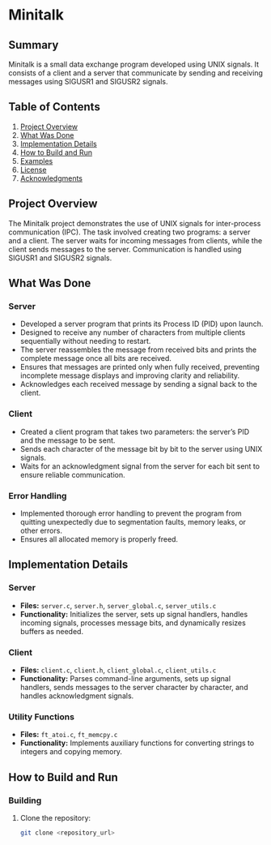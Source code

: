 # Minitalk

## Summary
Minitalk is a small data exchange program developed using UNIX signals. It consists of a client and a server that communicate by sending and receiving messages using SIGUSR1 and SIGUSR2 signals.

## Table of Contents
1. [Project Overview](#project-overview)
2. [What Was Done](#what-was-done)
3. [Implementation Details](#implementation-details)
4. [How to Build and Run](#how-to-build-and-run)
5. [Examples](#examples)
6. [License](#license)
7. [Acknowledgments](#acknowledgments)

## Project Overview
The Minitalk project demonstrates the use of UNIX signals for inter-process communication (IPC). The task involved creating two programs: a server and a client. The server waits for incoming messages from clients, while the client sends messages to the server. Communication is handled using SIGUSR1 and SIGUSR2 signals.

## What Was Done

### Server
- Developed a server program that prints its Process ID (PID) upon launch.
- Designed to receive any number of characters from multiple clients sequentially without needing to restart.
- The server reassembles the message from received bits and prints the complete message once all bits are received.
- Ensures that messages are printed only when fully received, preventing incomplete message displays and improving clarity and reliability.
- Acknowledges each received message by sending a signal back to the client.

### Client
- Created a client program that takes two parameters: the server’s PID and the message to be sent.
- Sends each character of the message bit by bit to the server using UNIX signals.
- Waits for an acknowledgment signal from the server for each bit sent to ensure reliable communication.

### Error Handling
- Implemented thorough error handling to prevent the program from quitting unexpectedly due to segmentation faults, memory leaks, or other errors.
- Ensures all allocated memory is properly freed.


## Implementation Details

### Server
- **Files:** `server.c`, `server.h`, `server_global.c`, `server_utils.c`
- **Functionality:** Initializes the server, sets up signal handlers, handles incoming signals, processes message bits, and dynamically resizes buffers as needed.

### Client
- **Files:** `client.c`, `client.h`, `client_global.c`, `client_utils.c`
- **Functionality:** Parses command-line arguments, sets up signal handlers, sends messages to the server character by character, and handles acknowledgment signals.

### Utility Functions
- **Files:** `ft_atoi.c`, `ft_memcpy.c`
- **Functionality:** Implements auxiliary functions for converting strings to integers and copying memory.

## How to Build and Run

### Building
1. Clone the repository:
   ```sh
   git clone <repository_url>
